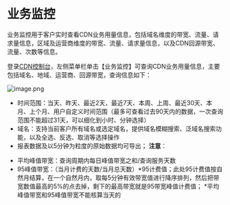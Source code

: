 # **业务监控** 

业务监控用于客户实时查看CDN业务用量信息，包括域名维度的带宽、流量、请求量信息，区域及运营商维度的带宽、流量、请求量信息，以及CDN回源带宽、流量、次数等信息。

登录[CDN控制台](https://cdn-console.jdcloud.com/dbw)，左侧菜单栏单击【业务监控】可查询CDN业务用量信息，主要包括域名、地域、运营商、回源带宽，查询信息如下：

![image.png](https://img1.jcloudcs.com/cms/857879cb-7eeb-4c61-9553-b0c8171f8e4a20180119101208.png)

- 时间范围：当天、昨天、最近2天，最近7天、本周、上周、最近30天、本月、上个月、用户自定义时间范围（最多可查看过去90天内的数据，一次查询范围不能超过31天，可以细化到小时、分钟选择）
- 域名：支持当前客户所有域名或选定域名，提供域名模糊搜索、泛域名搜索功能，以及全选、反选、取消等选择操作
-  报表数据及以5分钟为粒度的原始数据均可导出；
**注意**：
* 平均峰值带宽：查询周期内每日峰值带宽之和/查询服务天数 
* 95峰值带宽：（当月计费的天数/当月总天数）*95计费值；此处95计费值按自然月结算，在一个自然月内，取每5分钟有效带宽值进行降序排列，然后把带宽数值最高的5%的点去掉，剩下的最高带宽就是95带宽峰值计费值；
*平均峰值带宽和95峰值带宽不能核算当天的 
